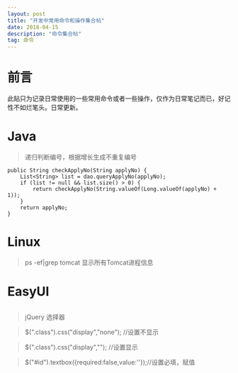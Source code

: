 ```yaml
---
layout: post
title: "开发中常用命令和操作集合帖"
date: 2018-04-15 
description: "命令集合帖"
tag: 命令
---  
```


# 前言

此贴只为记录日常使用的一些常用命令或者一些操作，仅作为日常笔记而已，好记性不如烂笔头。日常更新。

# Java

> 递归判断编号，根据增长生成不重复编号

    public String checkApplyNo(String applyNo) {
		List<String> list = dao.queryApplyNo(applyNo);
		if (list != null && list.size() > 0) {
			return checkApplyNo(String.valueOf(Long.valueOf(applyNo) + 1));
		}
		return applyNo;
	}


# Linux

> ps -ef|grep tomcat  显示所有Tomcat进程信息



# EasyUI

##

> jQuery 选择器



> $(".class").css("display","none");  //设置不显示

> $(".class").css("display","");  //设置显示

> $("#id").textbox({required:false,value:''});//设置必填，赋值

